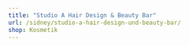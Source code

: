 ```yaml
---
title: "Studio A Hair Design & Beauty Bar"
url: /sidney/studio-a-hair-design-und-beauty-bar/
shop: Kosmetik
---
```

